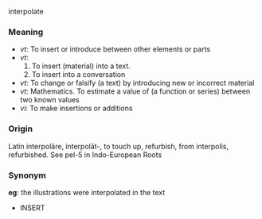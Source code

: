 interpolate
### Meaning
+ _vt_: To insert or introduce between other elements or parts
+ _vt_:
   1. To insert (material) into a text.
   2. To insert into a conversation
+ _vt_: To change or falsify (a text) by introducing new or incorrect material
+ _vt_: Mathematics. To estimate a value of (a function or series) between two known values
+ _vi_: To make insertions or additions

### Origin

Latin interpolāre, interpolāt-, to touch up, refurbish, from interpolis, refurbished. See pel-5 in Indo-European Roots

### Synonym

__eg__: the illustrations were interpolated in the text

+ INSERT


